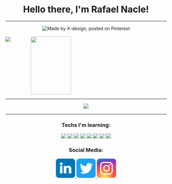 <h1 align="center">Hello there, I'm Rafael Nacle!</h1>

<hr/>
<div align="center">
  <img alt="Made by X-design, posted on Pinterest" src="https://user-images.githubusercontent.com/54647722/172732931-6c1ddfb0-d146-492b-b523-680f3ea408c7.gif">
</div>
<br/>
<div style="display: flex;" align="center">
  <img height="180em" width:"50%" src="https://github-readme-stats.vercel.app/api?username=rafaelnacle&show_icons=true&theme=tokyonight&include_all_commits=true&count_private=true">
  
  <img height="180em" width="50%" src="https://github-readme-stats.vercel.app/api/top-langs/?username=rafaelnacle&show_icons=true&theme=tokyonight&langs_count=16&layout=compact">
</div>
<hr/>
<div align="center">
   <img height="180em" width:"50%" src="https://github-readme-streak-stats.herokuapp.com/?user=rafaelnacle&theme=tokyonight">
</div>
<hr/>
<div style="display: inline_block" align="center">
  <h3>Techs I'm learning:</h3>
   <img src="https://img.shields.io/badge/Go-00ADD8?style=for-the-badge&logo=go&logoColor=white">
   <img src="https://img.shields.io/badge/HTML5-E34F26?style=for-the-badge&logo=html5&logoColor=white">
   <img src="https://img.shields.io/badge/CSS3-1572B6?style=for-the-badge&logo=css3&logoColor=white">
   <img src="https://img.shields.io/badge/Sass-CC6699?style=for-the-badge&logo=sass&logoColor=white">
   <img src="https://img.shields.io/badge/JavaScript-F7DF1E?style=for-the-badge&logo=javascript&logoColor=black">
   <img src="https://img.shields.io/badge/React-20232A?style=for-the-badge&logo=react&logoColor=61DAFB">
   <img src="https://img.shields.io/badge/TypeScript-007ACC?style=for-the-badge&logo=typescript&logoColor=white">
   <img src="https://img.shields.io/badge/Python-3776AB?style=for-the-badge&logo=python&logoColor=white">  
</div>

<div style="display: inline_block;" align="center">
  <h3>Social Media:</h3>
  <a href="https://www.linkedin.com/in/rafael-nacle/">
    <img height="60em" src="https://github.com/edent/SuperTinyIcons/blob/master/images/svg/linkedin.svg">
  </a>
  <a href="https://twitter.com/rafanacle">
    <img height="60em" src="https://github.com/edent/SuperTinyIcons/blob/master/images/svg/twitter.svg">
  </a>
  <a href="https://www.instagram.com/rafaelnacle/">
    <img height="60em" src="https://github.com/edent/SuperTinyIcons/blob/master/images/svg/instagram.svg">
  </a>
</div>

